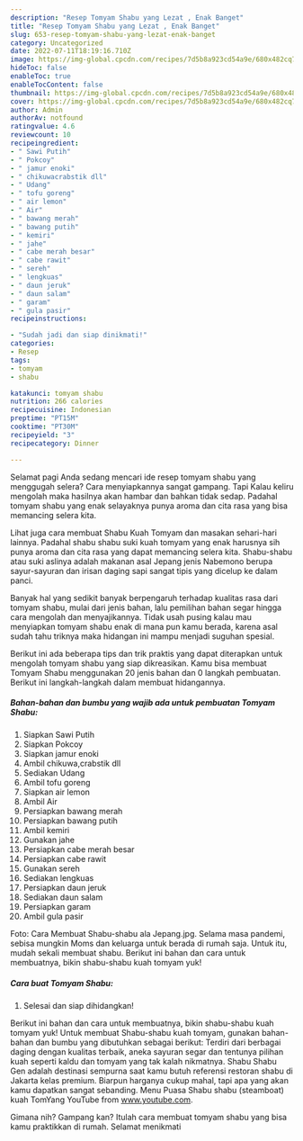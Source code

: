 ```yaml
---
description: "Resep Tomyam Shabu yang Lezat , Enak Banget"
title: "Resep Tomyam Shabu yang Lezat , Enak Banget"
slug: 653-resep-tomyam-shabu-yang-lezat-enak-banget
category: Uncategorized
date: 2022-07-11T18:19:16.710Z
image: https://img-global.cpcdn.com/recipes/7d5b8a923cd54a9e/680x482cq70/tomyam-shabu-foto-resep-utama.jpg
hideToc: false
enableToc: true
enableTocContent: false
thumbnail: https://img-global.cpcdn.com/recipes/7d5b8a923cd54a9e/680x482cq70/tomyam-shabu-foto-resep-utama.jpg
cover: https://img-global.cpcdn.com/recipes/7d5b8a923cd54a9e/680x482cq70/tomyam-shabu-foto-resep-utama.jpg
author: Admin
authorAv: notfound
ratingvalue: 4.6
reviewcount: 10
recipeingredient:
- " Sawi Putih"
- " Pokcoy"
- " jamur enoki"
- " chikuwacrabstik dll"
- " Udang"
- " tofu goreng"
- " air lemon"
- " Air"
- " bawang merah"
- " bawang putih"
- " kemiri"
- " jahe"
- " cabe merah besar"
- " cabe rawit"
- " sereh"
- " lengkuas"
- " daun jeruk"
- " daun salam"
- " garam"
- " gula pasir"
recipeinstructions:

- "Sudah jadi dan siap dinikmati!"
categories:
- Resep
tags:
- tomyam
- shabu

katakunci: tomyam shabu 
nutrition: 266 calories
recipecuisine: Indonesian
preptime: "PT15M"
cooktime: "PT30M"
recipeyield: "3"
recipecategory: Dinner

---
```



Selamat pagi Anda sedang mencari ide resep tomyam shabu yang menggugah selera? Cara menyiapkannya sangat gampang. Tapi Kalau keliru mengolah maka hasilnya akan hambar dan bahkan tidak sedap. Padahal tomyam shabu yang enak selayaknya punya aroma dan cita rasa yang bisa memancing selera kita.


Lihat juga cara membuat Shabu Kuah Tomyam dan masakan sehari-hari lainnya. Padahal shabu shabu suki kuah tomyam yang enak harusnya sih punya aroma dan cita rasa yang dapat memancing selera kita. Shabu-shabu atau suki aslinya adalah makanan asal Jepang jenis Nabemono berupa sayur-sayuran dan irisan daging sapi sangat tipis yang dicelup ke dalam panci.

Banyak hal yang sedikit banyak berpengaruh terhadap kualitas rasa dari tomyam shabu, mulai dari jenis bahan, lalu pemilihan bahan segar hingga cara mengolah dan menyajikannya. Tidak usah pusing kalau mau menyiapkan tomyam shabu enak di mana pun kamu berada, karena asal sudah tahu triknya maka hidangan ini mampu menjadi suguhan spesial.


Berikut ini ada beberapa tips dan trik praktis yang dapat diterapkan untuk mengolah tomyam shabu yang siap dikreasikan. Kamu bisa membuat Tomyam Shabu menggunakan 20 jenis bahan dan 0 langkah pembuatan. Berikut ini langkah-langkah dalam membuat hidangannya.

<!--inarticleads1-->

##### Bahan-bahan dan bumbu yang wajib ada untuk pembuatan Tomyam Shabu:

1. Siapkan  Sawi Putih
1. Siapkan  Pokcoy
1. Siapkan  jamur enoki
1. Ambil  chikuwa,crabstik dll
1. Sediakan  Udang
1. Ambil  tofu goreng
1. Siapkan  air lemon
1. Ambil  Air
1. Persiapkan  bawang merah
1. Persiapkan  bawang putih
1. Ambil  kemiri
1. Gunakan  jahe
1. Persiapkan  cabe merah besar
1. Persiapkan  cabe rawit
1. Gunakan  sereh
1. Sediakan  lengkuas
1. Persiapkan  daun jeruk
1. Sediakan  daun salam
1. Persiapkan  garam
1. Ambil  gula pasir


Foto: Cara Membuat Shabu-shabu ala Jepang.jpg. Selama masa pandemi, sebisa mungkin Moms dan keluarga untuk berada di rumah saja. Untuk itu, mudah sekali membuat shabu. Berikut ini bahan dan cara untuk membuatnya, bikin shabu-shabu kuah tomyam yuk! 

<!--inarticleads2-->

##### Cara buat Tomyam Shabu:


1. Selesai dan siap dihidangkan!

Berikut ini bahan dan cara untuk membuatnya, bikin shabu-shabu kuah tomyam yuk! Untuk membuat Shabu-shabu kuah tomyam, gunakan bahan-bahan dan bumbu yang dibutuhkan sebagai berikut: Terdiri dari berbagai daging dengan kualitas terbaik, aneka sayuran segar dan tentunya pilihan kuah seperti kaldu dan tomyam yang tak kalah nikmatnya. Shabu Shabu Gen adalah destinasi sempurna saat kamu butuh referensi restoran shabu di Jakarta kelas premium. Biarpun harganya cukup mahal, tapi apa yang akan kamu dapatkan sangat sebanding. Menu Puasa Shabu shabu (steamboat) kuah TomYang YouTube from www.youtube.com. 

Gimana nih? Gampang kan? Itulah cara membuat tomyam shabu yang bisa kamu praktikkan di rumah. Selamat menikmati
